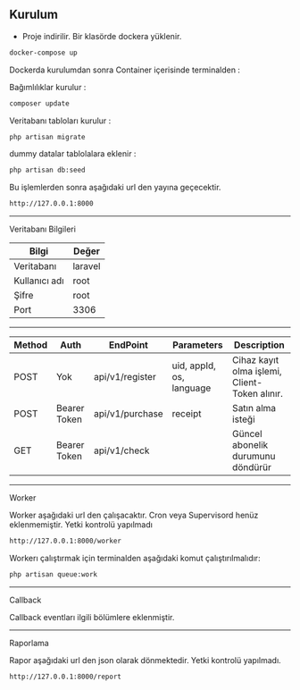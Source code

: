 

## Kurulum

- Proje indirilir. Bir klasörde dockera yüklenir.

```bash
docker-compose up
```

Dockerda kurulumdan sonra Container içerisinde terminalden : 

Bağımlılıklar kurulur :

```bash
composer update
```

Veritabanı tabloları kurulur : 

```bash
php artisan migrate
```

dummy datalar tablolalara eklenir :

```bash
php artisan db:seed
```

Bu işlemlerden sonra aşağıdaki url den yayına geçecektir.

```bash
http://127.0.0.1:8000
```


---

Veritabanı Bilgileri

| Bilgi | Değer |
|--|--|
| Veritabanı|laravel |
|Kullanıcı adı|root|
|Şifre|root|
|Port|3306|

---

| Method | Auth | EndPoint | Parameters | Description |
|--|--|--|--|--|
|POST|Yok|api/v1/register|uid, appId, os, language|Cihaz kayıt olma işlemi, Client-Token alınır.|
|POST|Bearer Token|api/v1/purchase|receipt|Satın alma isteği|
|GET|Bearer Token|api/v1/check| |Güncel abonelik durumunu döndürür|

---

Worker

Worker aşağıdaki url den çalışacaktır. Cron veya Supervisord henüz eklenmemiştir. Yetki kontrolü yapılmadı

```bash
http://127.0.0.1:8000/worker
```

Workerı çalıştırmak için terminalden aşağıdaki komut çalıştırılmalıdır: 

```bash
php artisan queue:work
```
---

Callback

Callback eventları ilgili bölümlere eklenmiştir.

---

Raporlama

Rapor aşağıdaki url den json olarak dönmektedir. Yetki kontrolü yapılmadı.

```bash
http://127.0.0.1:8000/report
```
